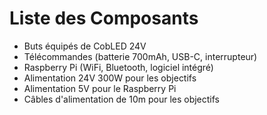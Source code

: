 # Liste des Composants

- Buts équipés de CobLED 24V
- Télécommandes (batterie 700mAh, USB-C, interrupteur)
- Raspberry Pi (WiFi, Bluetooth, logiciel intégré)
- Alimentation 24V 300W pour les objectifs
- Alimentation 5V pour le Raspberry Pi
- Câbles d'alimentation de 10m pour les objectifs
